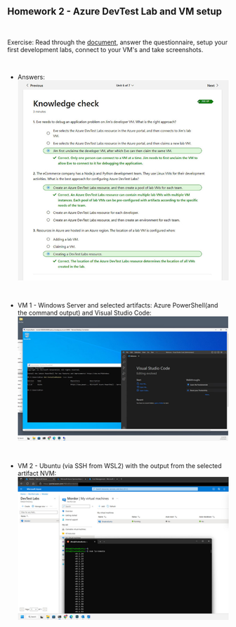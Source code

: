 ## Homework 2 - Azure DevTest Lab and VM setup

<br />

Exercise: Read through the [document](https://learn.microsoft.com/en-us/training/modules/set-up-first-lab-with-azure-devtest-labs/1-introduction), answer the questionnaire, setup your first development labs, connect to your VM's and take screenshots.

<br/>

* Answers:  
![Questionnaire](./assets/questionnaire_VeliborStanisic.jpg)  

<br />

* VM 1 - Windows Server and selected artifacts: Azure PowerShell(and the command output) and Visual Studio Code:  
![Windows Server](./assets/VM1Windows_VeliborStanisic.jpg)  

<br />

* VM 2 - Ubuntu (via SSH from WSL2) with the output from the selected artifact NVM:  
![Ubuntu](./assets/VM2Ubuntu_VeliborStanisic.jpg)  